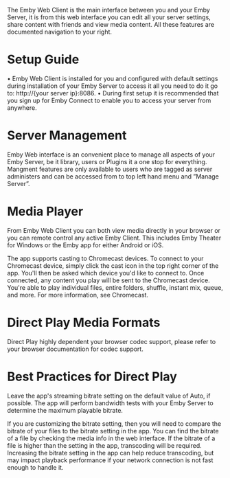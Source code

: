 The Emby Web Client is the main interface between you and your Emby Server, it is from this web interface you can edit all your server settings, share content with friends and view media content. All these features are documented navigation to your right. 

# Setup Guide
• Emby Web Client is installed for you and configured with default settings during installation of your Emby Server to access it all you need to do it go to: http://{your server ip}:8086.
• During first setup it is recommended that you sign up for Emby Connect to enable you to access your server from anywhere.  

# Server Management
Emby Web interface is an convenient place to manage all aspects of your Emby Server, be it library, users or Plugins it a one stop    for everything. Mangment features are only available to users who are tagged as server administers and can be accessed from to top    left hand menu and ”Manage Server”.   

# Media Player
From Emby Web Client you can both view media directly in your browser or you can remote control any active Emby Client. This includes Emby Theater for Windows or the Emby app for either Android or iOS. 

The app supports casting to Chromecast devices. To connect to your Chromecast device, simply click the cast icon in the top right corner of the app. You'll then be asked which device you'd like to connect to.
Once connected, any content you play will be sent to the Chromecast device. You're able to play individual files, entire folders, shuffle, instant mix, queue, and more. For more information, see Chromecast.

# Direct Play Media Formats
Direct Play highly dependent your browser codec support, please refer to your browser documentation for codec support. 

# Best Practices for Direct Play
Leave the app's streaming bitrate setting on the default value of Auto, if possible. The app will perform bandwidth tests with your Emby Server to determine the maximum playable bitrate.

If you are customizing the bitrate setting, then you will need to compare the bitrate of your files to the bitrate setting in the app. You can find the bitrate of a file by checking the media info in the web interface. If the bitrate of a file is higher than the setting in the app, transcoding will be required. Increasing the bitrate setting in the app can help reduce transcoding, but may impact playback performance if your network connection is not fast enough to handle it.
